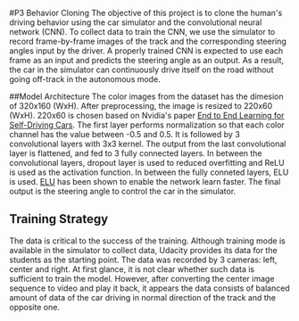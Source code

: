 #P3 Behavior Cloning
The objective of this project is to clone the human's driving behavior using the car simulator and the convolutional neural network (CNN). To collect data to train the CNN, we use the simulator to record frame-by-frame images of the track and the corresponding steering angles input by the driver. A properly trained CNN is expected to use each frame as an input and predicts the steering angle as an output. As a result, the car in the simulator can continuously drive itself on the road without going off-track in the autonomous mode.

##Model Architecture
The color images from the dataset has the dimesion of 320x160 (WxH). After preprocessing, the image is resized to 220x60 (WxH). 220x60 is chosen based on Nvidia's paper [End to End Learning for Self-Driving Cars](https://www.google.com/url?sa=t&rct=j&q=&esrc=s&source=web&cd=1&ved=0ahUKEwjJ6sjqw__RAhXL64MKHa5NBd4QFggcMAA&url=https%3A%2F%2Fimages.nvidia.com%2Fcontent%2Ftegra%2Fautomotive%2Fimages%2F2016%2Fsolutions%2Fpdf%2Fend-to-end-dl-using-px.pdf&usg=AFQjCNGgCrFq0dg2NHSt-N0gi9ult70wig&sig2=C-E6D6aB57ozFW6uH0eYUw).  The first layer performs normalization so that each color channel has the value between -0.5 and 0.5. It is followed by 3 convolutional layers with 3x3 kernel. The output from the last convolutional layer is flattened, and fed to 3 fully connected layers. In between the convolutional layers, dropout layer is used to reduced overfitting and ReLU is used as the activation function. In between the fully conneted layers, ELU is used. [ELU](http://arxiv.org/pdf/1511.07289v1.pdf) has been shown to enable the network learn faster. The final output is the steering angle to control the car in the simulator.

## Training Strategy
The data is critical to the success of the training. Although training mode is available in the simulator to collect data, Udacity provides its data for the students as the starting point. The data was recorded by 3 cameras: left, center and right. At first glance, it is not clear whether such data is sufficient to train the model. However, after converting the center image sequence to video and play it back, it appears the data consists of balanced amount of data of the car driving in normal direction of the track and the opposite one.


